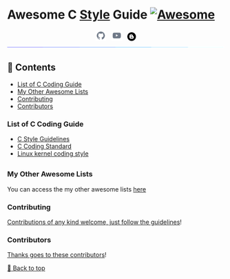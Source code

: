 # Awesome C [Style](https://en.wikipedia.org/wiki/Programming_style) Guide [![Awesome](https://awesome.re/badge.svg)](https://awesome.re) 

<p align="center">
    <a href="https://github.com/cybersecurity-dev/"><img height="25" src="https://github.com/cybersecurity-dev/cybersecurity-dev/blob/main/assets/github.svg" alt="GitHub"></a>
    &nbsp;
    <a href="https://www.youtube.com/@CyberThreatDefence"><img height="25" src="https://github.com/cybersecurity-dev/cybersecurity-dev/blob/main/assets/youtube.svg" alt="YouTube"></a>
    &nbsp;
    <a href="https://cyberthreatdefence.com/my_awesome_lists"><img height="20" src="https://github.com/cybersecurity-dev/cybersecurity-dev/blob/main/assets/blog.svg" alt="My Awesome Lists"></a>
    <img src="https://github.com/cybersecurity-dev/cybersecurity-dev/blob/main/assets/bar.gif">
</p>


## 📖 Contents
- [List of C Coding Guide](#list-of-c-coding-guide)
- [My Other Awesome Lists](#my-other-awesome-lists)
- [Contributing](#contributing)
- [Contributors](#contributors)


### List of C Coding Guide
- [C Style Guidelines](https://www.cs.umd.edu/~nelson/classes/resources/cstyleguide/)
- [C Coding Standard](https://users.ece.cmu.edu/~eno/coding/CCodingStandard.html)
- [Linux kernel coding style](https://www.kernel.org/doc/html/v4.10/process/coding-style.html)

## 

### My Other Awesome Lists
You can access the my other awesome lists [here](https://cyberthreatdefence.com/my_awesome_lists)

### Contributing
[Contributions of any kind welcome, just follow the guidelines](contributing.md)!

### Contributors
[Thanks goes to these contributors](https://github.com/cybersecurity-dev/awesome-c-style-guide/graphs/contributors)!

[🔼 Back to top](#awesome-c-style-guide-)
